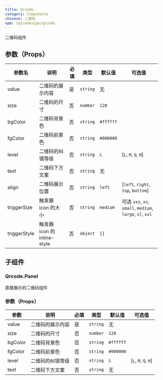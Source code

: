 ```yaml
---
title: Qrcode
category: Components
chinese: 二维码
npm: \@icedesign/qrcode
---
```


二维码组件

## 参数（Props）

|  参数名  |    说明    |   必填    |    类型   |  默认值  |  可选值  |
|-------|-----------|----------|---------|---------| -------- |
| value | 二维码的展示内容 | 是 | `string` | 无 |  |
| size | 二维码的尺寸  | 否 | `number` | `128` |  |
| bgColor | 二维码背景色 | 否 | `string` | `#ffffff` |  |
| fgColor | 二维码前景色 | 否 | `string` | `#000000` |  |
| level | 二维码的纠错等级 | 否 | `string` | `L` | [`L`, `M`, `Q`, `H`] |
| text | 二维码下方文案 | 否 | `string` | 无 |  |
| align | 二维码展示位置 | 否 | `string` | `left`| [`left`, `right`, `top`, `bottom`]|
| triggerSize | 触发器 icon 的大小 | 否 | `string` | `medium`| 可选 `xxs`, `xs`, `small`, `medium`, `large`, `xl`, `xxl` |
| triggerStyle | 触发器 icon 的 inline-style | 否 | `object` | `{}`| |

## 子组件

### Qrcode.Panel

直接展示的二维码组件

### 参数（Props）

|  参数  |    说明    |   必填    |   类型   |  默认值  |  可选值  |
|-------|-----------|----------|---------|---------| -------- |
| value | 二维码的展示内容 | 是  | `string` | 无 |  |
| size | 二维码的尺寸 | 否  | `number` | `128` |  |
| bgColor | 二维码背景色 | 否  | `string` | `#ffffff` |  |
| fgColor | 二维码前景色 | 否  | `string` | `#000000` |  |
| level | 二维码的纠错等级 | 否  | `string` | `L` | [`L`, `M`, `Q`, `H`] |
| text | 二维码下方文案 | 否  | `string` | 无 |  |
